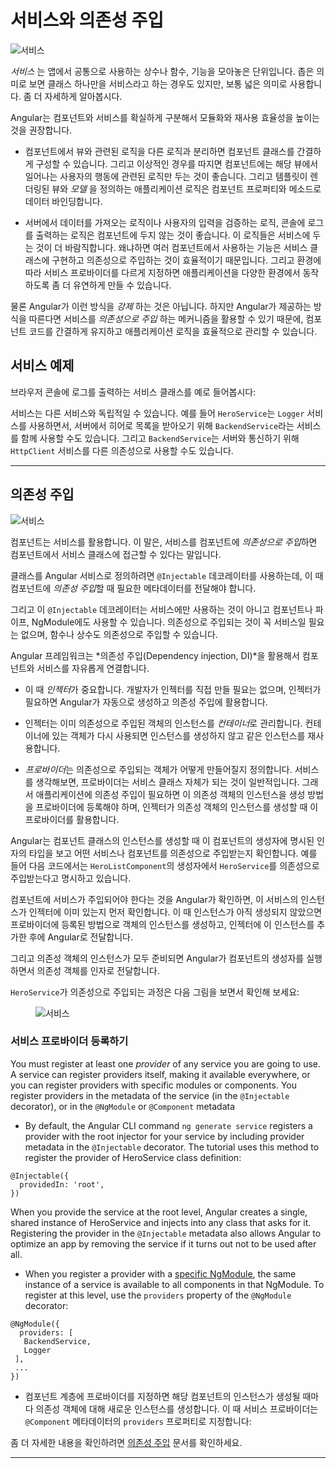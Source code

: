 <!--
# Introduction to services and dependency injection
-->
# 서비스와 의존성 주입

<!--
<img src="generated/images/guide/architecture/service.png" alt="Service" class="left">
-->
<img src="generated/images/guide/architecture/service.png" alt="서비스" class="left">

<!--
_Service_ is a broad category encompassing any value, function, or feature that an app needs. A service is typically a class with a narrow, well-defined purpose. It should do something specific and do it well.
-->
_서비스_ 는 앱에서 공통으로 사용하는 상수나 함수, 기능을 모아놓은 단위입니다. 좁은 의미로 보면 클래스 하나만을 서비스라고 하는 경우도 있지만, 보통 넓은 의미로 사용합니다. 좀 더 자세하게 알아봅시다.
<br class="clear">

<!--
Angular distinguishes components from services in order to increase modularity and reusability.
-->
Angular는 컴포넌트와 서비스를 확실하게 구분해서 모듈화와 재사용 효율성을 높이는 것을 권장합니다.

<!--
* By separating a component's view-related functionality from other kinds of processing, you can make your component classes lean and efficient. Ideally, a component's job is to enable the user experience and nothing more.  It should present properties and methods for data binding, in order to mediate between the view (rendered by the template) and the application logic (which often includes some notion of a _model_).
-->
* 컴포넌트에서 뷰와 관련된 로직을 다른 로직과 분리하면 컴포넌트 클래스를 간결하게 구성할 수 있습니다. 그리고 이상적인 경우를 따지면 컴포넌트에는 해당 뷰에서 일어나는 사용자의 행동에 관련된 로직만 두는 것이 좋습니다. 그리고 템플릿이 렌더링된 뷰와 _모델_ 을 정의하는 애플리케이션 로직은 컴포넌트 프로퍼티와 메소드로 데이터 바인딩합니다.

<!--
* A component should not need to define things like how to fetch data from the server, validate user input, or log directly to the console. Instead, it can delegate such tasks to services. By defining that kind of processing task in an injectable service class, you make it available to any component. You can also make your app more adaptable by injecting different providers of the same kind of service, as appropriate in different circumstances.
-->
* 서버에서 데이터를 가져오는 로직이나 사용자의 입력을 검증하는 로직, 콘솔에 로그를 출력하는 로직은 컴포넌트에 두지 않는 것이 좋습니다. 이 로직들은 서비스에 두는 것이 더 바람직합니다. 왜냐하면 여러 컴포넌트에서 사용하는 기능은 서비스 클래스에 구현하고 의존성으로 주입하는 것이 효율적이기 때문입니다. 그리고 환경에 따라 서비스 프로바이더를 다르게 지정하면 애플리케이션을 다양한 환경에서 동작하도록 좀 더 유연하게 만들 수 있습니다.

<!--
Angular doesn't *enforce* these principles. Angular does help you *follow* these principles by making it easy to factor your
application logic into services and make those services available to components through *dependency injection*.
-->
물론 Angular가 이런 방식을 *강제* 하는 것은 아닙니다. 하지만 Angular가 제공하는 방식을 따른다면 서비스를 *의존성으로 주입* 하는 메커니즘을 활용할 수 있기 때문에, 컴포넌트 코드를 간결하게 유지하고 애플리케이션 로직을 효율적으로 관리할 수 있습니다.

<!--
## Service examples
-->
## 서비스 예제

<!--
Here's an example of a service class that logs to the browser console:
-->
브라우저 콘솔에 로그를 출력하는 서비스 클래스를 예로 들어봅시다:

<code-example path="architecture/src/app/logger.service.ts" linenums="false" title="src/app/logger.service.ts (class)" region="class"></code-example>

<!--
Services can depend on other services. For example, here's a `HeroService` that depends on the `Logger` service, and also uses `BackendService` to get heroes. That service in turn might depend on the `HttpClient` service to fetch heroes asynchronously from a server.
-->
서비스는 다른 서비스와 독립적일 수 있습니다. 예를 들어 `HeroService`는 `Logger` 서비스를 사용하면서, 서버에서 히어로 목록을 받아오기 위해 `BackendService`라는 서비스를 함께 사용할 수도 있습니다. 그리고 `BackendService`는 서버와 통신하기 위해 `HttpClient` 서비스를 다른 의존성으로 사용할 수도 있습니다.

<code-example path="architecture/src/app/hero.service.ts" linenums="false" title="src/app/hero.service.ts (class)" region="class"></code-example>

<hr/>

<!--
## Dependency injection
-->
## 의존성 주입

<!--
<img src="generated/images/guide/architecture/dependency-injection.png" alt="Service" class="left">
-->
<img src="generated/images/guide/architecture/dependency-injection.png" alt="서비스" class="left">

<!--
Components consume services; that is, you can *inject* a service into a component, giving the component access to that service class. 
-->
컴포넌트는 서비스를 활용합니다. 이 말은, 서비스를 컴포넌트에 *의존성으로 주입*하면 컴포넌트에서 서비스 클래스에 접근할 수 있다는 말입니다.

<!--
To define a class as a service in Angular, use the `@Injectable` decorator to provide the metadata that allows Angular to inject it into a component as a *dependency*.  
-->
클래스를 Angular 서비스로 정의하려면 `@Injectable` 데코레이터를 사용하는데, 이 때  컴포넌트에 *의존성 주입*할 때 필요한 메타데이터를 전달해야 합니다.

<!--
Similarly, use the `@Injectable` decorator to indicate that a component or other class (such as another service, a pipe, or an NgModule) _has_ a dependency. A dependency doesn't have to be a service&mdash;it could be a function, for example, or a value. 
-->
그리고 이 `@Injectable` 데코레이터는 서비스에만 사용하는 것이 아니고 컴포넌트나 파이프, NgModule에도 사용할 수 있습니다. 의존성으로 주입되는 것이 꼭 서비스일 필요는 없으며, 함수나 상수도 의존성으로 주입할 수 있습니다.

<!--
*Dependency injection* (often called DI) is wired into the Angular framework and used everywhere to provide new components with the services or other things they need.
-->
Angular 프레임워크는 *의존성 주입(Dependency injection, DI)*을 활용해서 컴포넌트와 서비스를 자유롭게 연결합니다.

<!--
* The *injector* is the main mechanism. You don't have to create an Angular injector. Angular creates an application-wide injector for you during the bootstrap process.
-->
* 이 때 *인젝터*가 중요합니다. 개발자가 인젝터를 직접 만들 필요는 없으며, 인젝터가 필요하면 Angular가 자동으로 생성하고 의존성 주입에 활용합니다.

<!--
* The injector maintains a *container* of dependency instances that it has already created, and reuses them if possible.
-->
* 인젝터는 이미 의존성으로 주입된 객체의 인스턴스를 *컨테이너*로 관리합니다. 컨테이너에 있는 객체가 다시 사용되면 인스턴스를 생성하지 않고 같은 인스턴스를 재사용합니다.

<!--
* A *provider* is a recipe for creating a dependency. For a service, this is typically the service class itself. For any dependency you need in your app, you must register a provider with the app's injector, so that the injector can use it to create new instances.
-->
* *프로바이더*는 의존성으로 주입되는 객체가 어떻게 만들어질지 정의합니다. 서비스를 생각해보면, 프로바이더는 서비스 클래스 자체가 되는 것이 일반적입니다. 그래서 애플리케이션에 의존성 주입이 필요하면 이 의존성 객체의 인스턴스을 생성 방법을 프로바이더에 등록해야 하며, 인젝터가 의존성 객체의 인스턴스를 생성할 때 이 프로바이더를 활용합니다.

<!--
When Angular creates a new instance of a component class, it determines which services or other dependencies that component needs by looking at the types of its constructor parameters. For example, the constructor of `HeroListComponent` needs a `HeroService`:
-->
Angular는 컴포넌트 클래스의 인스턴스를 생성할 때 이 컴포넌트의 생성자에 명시된 인자의 타입을 보고 어떤 서비스나 컴포넌트를 의존성으로 주입받는지 확인합니다. 예를 들어 다음 코드에서는 `HeroListComponent`의 생성자에서 `HeroService`를 의존성으로 주입받는다고 명시하고 있습니다.

<code-example path="architecture/src/app/hero-list.component.ts" linenums="false" title="src/app/hero-list.component.ts (constructor)" region="ctor"></code-example>

<!--
When Angular discovers that a component depends on a service, it first checks if the injector already has any existing instances of that service. If a requested service instance does not yet exist, the injector makes one using the registered provider, and adds it to the injector before returning the service to Angular.
-->
컴포넌트에 서비스가 주입되어야 한다는 것을 Angular가 확인하면, 이 서비스의 인스턴스가 인젝터에 이미 있는지 먼저 확인합니다. 이 때 인스턴스가 아직 생성되지 않았으면 프로바이더에 등록된 방법으로 객체의 인스턴스를 생성하고, 인젝터에 이 인스턴스를 추가한 후에 Angular로 전달합니다.

<!--
When all requested services have been resolved and returned, Angular can call the component's constructor with those services as arguments.
-->
그리고 의존성 객체의 인스턴스가 모두 준비되면 Angular가 컴포넌트의 생성자를 실행하면서 의존성 객체를 인자로 전달합니다.

<!--
The process of `HeroService` injection looks something like this:
-->
`HeroService`가 의존성으로 주입되는 과정은 다음 그림을 보면서 확인해 보세요:

<figure>
<!--
  <img src="generated/images/guide/architecture/injector-injects.png" alt="Service" class="left">
-->
  <img src="generated/images/guide/architecture/injector-injects.png" alt="서비스" class="left">
</figure>

<!--
### Providing services
-->
### 서비스 프로바이더 등록하기

You must register at least one *provider* of any service you are going to use. A service can register providers itself, making it available everywhere, or you can register providers with specific modules or components. You register providers in the metadata of the service (in the `@Injectable` decorator), or in the `@NgModule` or `@Component` metadata 

* By default, the Angular CLI command `ng generate service` registers a provider with the root injector for your service by including provider metadata in the `@Injectable` decorator. The tutorial uses this method to register the provider of  HeroService class definition:

``` 
@Injectable({
  providedIn: 'root',
})
``` 

 When you provide the service at the root level, Angular creates a single, shared instance of HeroService and injects into any class that asks for it. Registering the provider in the `@Injectable` metadata also allows Angular to optimize an app by removing the service if it turns out not to be used after all. 

* When you register a provider with a [specific NgModule](guide/architecture-modules), the same instance of a service is available to all components in that NgModule. To register at this level, use the `providers` property of the `@NgModule` decorator:

``` 
@NgModule({
  providers: [
   BackendService,
   Logger
 ],
 ...
})
``` 

<!--
* When you register a provider at the component level, you get a new instance of the
service with each new instance of that component. At the component level, register a service provider in the `providers` property of the `@Component` metadata:
-->
* 컴포넌트 계층에 프로바이더를 지정하면 해당 컴포넌트의 인스턴스가 생성될 때마다 의존성 객체에 대해 새로운 인스턴스를 생성합니다. 이 때 서비스 프로바이더는 `@Component` 메타데이터의 `providers` 프로퍼티로 지정합니다:

<code-example path="architecture/src/app/hero-list.component.ts" linenums="false" title="src/app/hero-list.component.ts (component providers)" region="providers"></code-example>

<!--
For more detailed information, see the [Dependency Injection](guide/dependency-injection) section.
-->
좀 더 자세한 내용을 확인하려면 [의존성 주입](guide/dependency-injection) 문서를 확인하세요.

<hr/>
